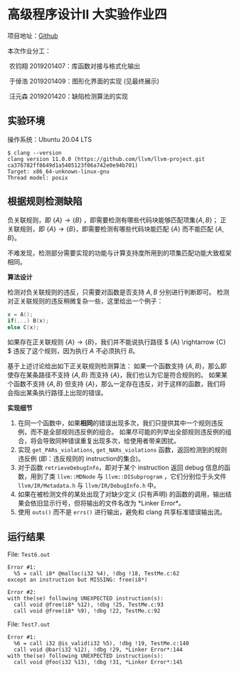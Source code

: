 # 高级程序设计II 大实验作业四

项目地址：[Github](https://github.com/zhuohaoyu/TuringAdvancedProgramming19B/tree/master/Task4)

本次作业分工：

​	农钧翔 2019201407：库函数对接与格式化输出

​	于倬浩 2019201409：图形化界面的实现 (见最终展示)

​	汪元森 2019201420：缺陷检测算法的实现

## 实验环境

操作系统：Ubuntu 20.04 LTS

```shell
$ clang --version                 
clang version 11.0.0 (https://github.com/llvm/llvm-project.git ca376782ff8649d1a5405123f06a742e0e94b701)
Target: x86_64-unknown-linux-gnu
Thread model: posix
```

## 根据规则检测缺陷

负关联规则，即 $\{A\} \rightarrow \{B\}$ ，即需要检测有哪些代码块能够匹配项集$\{A, B\}$；
正关联规则，即 $\{A\}\rightarrow\{B\}$，即需要检测有哪些代码块能匹配 $\{A\}$ 而不能匹配 $\{A,B\}$。

不难发现，检测部分需要实现的功能与计算支持度所用到的项集匹配功能大致框架相同。

**算法设计**

检测对负关联规则的违反，只需要对函数是否支持 $A, B$ 分别进行判断即可。
检测对正关联规则的违反稍微复杂一些，这里给出一个例子：
```c++
x = A();
if(...) B(x);
else C(x);
```
如果存在正关联规则 $\{A\}\rightarrow\{B\}$，我们并不能说执行路径 $ \{A\} \rightarrow \{C\} $ 违反了这个规则，因为执行 $A$ 不必须执行 $B$。

基于上述讨论给出如下正关联规则检测算法：
如果一个函数支持 $\{A,B\}$，那么即使存在某条路径不支持 $\{A,B\}$ 而支持 $\{A\}$，我们也认为它是符合规则的。
如果某个函数不支持 $\{A,B\}$ 但支持 $\{A\}$，那么一定存在违反，对于这样的函数，我们将会指出某条执行路径上出现的错误。

**实现细节**

1. 在同一个函数中，如果**相同**的错误出现多次，我们只提供其中一个规则违反例，而不是全部规则违反例的组合。
如果尽可能的列举出全部规则违反例的组合，将会导致同种错误重复出现多次，给使用者带来困扰。
2. 实现 ``get_PARs_violations``, ``get_NARs_violations`` 函数，返回检测到的规则违反例 (即：违反规则的 instruction的集合)。
3. 对于函数 ``retrieveDebugInfo``，即对于某个 instruction 返回 debug 信息的函数，用到了类 ``llvm::MDNode`` 与 ``llvm::DISubprogram`` ，它们分别位于头文件 ``llvm/IR/Metadata.h`` 与 ``llvm/IR/DebugInfo.h`` 中。
4. 如果在被检测文件的某处出现了对缺少定义 (只有声明) 的函数的调用，输出结果会依旧显示行号，但将输出的文件名改为 \*Linker Error\*。
5. 使用 ``outs()`` 而不是 ``errs()`` 进行输出，避免和 clang 共享标准错误输出流。


## 运行结果

File: ```Test6.out```
```
Error #1: 
  %5 = call i8* @malloc(i32 %4), !dbg !18, TestMe.c:62
except an instruction but MISSING: free(i8*)

Error #2: 
with the(se) following UNEXPECTED instruction(s): 
  call void @free(i8* %12), !dbg !25, TestMe.c:93
  call void @free(i8* %9), !dbg !22, TestMe.c:92
```

File: ```Test7.out```
```
Error #1: 
  %6 = call i32 @is_valid(i32 %5), !dbg !19, TestMe.c:140
  call void @bar(i32 %12), !dbg !29, *Linker Error*:144
with the(se) following UNEXPECTED instruction(s): 
  call void @foo(i32 %13), !dbg !31, *Linker Error*:145
```
